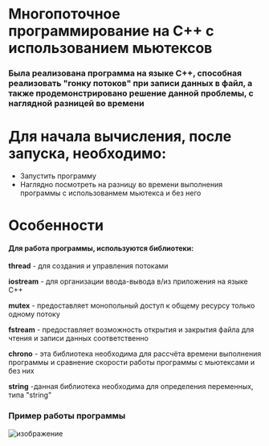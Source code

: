 # Многопоточное программирование на С++ с использованием мьютексов
### Была реализована программа на языке C++, способная реализовать "гонку потоков" при записи данных в файл, а также продемонстрировано решение данной проблемы, с наглядной разницей во времени 

# Для начала вычисления, после запуска, необходимо: 

- Запустить программу
- Наглядно посмотреть на разницу во времени выполнения программы с использованмем мьютекса и без него

# Особенности

#### Для работа программы, используются библиотеки: 
**thread** - для создания и управления потоками  

**iostream** - для организации ввода-вывода в/из приложения на языке C++  

**mutex** - предоставляет монопольный доступ к общему ресурсу только одному потоку  

**fstream** - предоставляет возможность открытия и закрытия файла для чтения и записи данных соответственно  

**chrono** - эта библиотека необходима для рассчёта времени выполнения программы и сравнение скорости работы программы с мьютексами и без них  

**string** -данная библиотека необходима для определения переменных, типа "string"  


### Пример работы программы
![изображение](https://github.com/Jacondaz/pc_lab2/assets/79091354/5847fbc1-0591-43c0-af8a-0ed70ed0416a)
